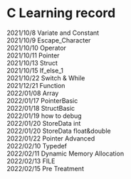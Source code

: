 # C Learning record

2021/10/8 Variate and Constant  
2021/10/9 Escape_Character  
2021/10/10 Operator  
2021/10/11 Pointer  
2021/10/13 Struct  
2021/10/15 If_else_1  
2021/10/22 Switch & While  
2021/12/21 Function  
2022/01/08 Array  
2022/01/17 PointerBasic  
2022/01/18 StructBasic  
2022/01/19 how to debug  
2022/01/20 StoreData int  
2022/01/20 StoreData float&double   
2022/01/22 Pointer Advanced  
2022/02/10 Typedef  
2022/02/11 Dynamic Memory Allocation  
2022/02/13 FILE  
2022/02/15 Pre Treatment
